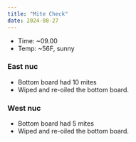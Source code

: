 ```yaml
---
title: "Mite Check"
date: 2024-08-27
---
```


- Time: ~09.00
- Temp: ~56F, sunny

### East nuc

- Bottom board had 10 mites
- Wiped and re-oiled the bottom board.

### West nuc

- Bottom board had 5 mites
- Wiped and re-oiled the bottom board.

